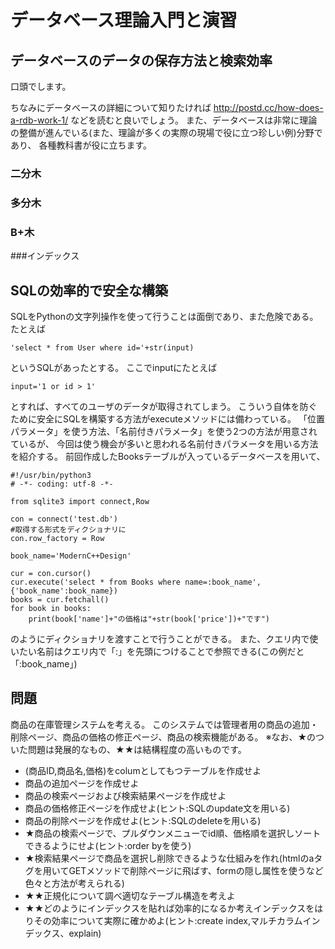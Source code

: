 # データベース理論入門と演習

## データベースのデータの保存方法と検索効率
口頭でします。

ちなみにデータベースの詳細について知りたければ
http://postd.cc/how-does-a-rdb-work-1/
などを読むと良いでしょう。
また、データベースは非常に理論の整備が進んでいる(また、理論が多くの実際の現場で役に立つ珍しい例)分野であり、
各種教科書が役に立ちます。

### 二分木

### 多分木

### B+木

###インデックス

## SQLの効率的で安全な構築
SQLをPythonの文字列操作を使って行うことは面倒であり、また危険である。
たとえば

```
'select * from User where id='+str(input)
```

というSQLがあったとする。
ここでinputにたとえば

```
input='1 or id > 1'
```

とすれば、すべてのユーザのデータが取得されてしまう。
こういう自体を防ぐために安全にSQLを構築する方法がexecuteメソッドには備わっている。
「位置パラメータ」を使う方法、「名前付きパラメータ」を使う2つの方法が用意されているが、
今回は使う機会が多いと思われる名前付きパラメータを用いる方法を紹介する。
前回作成したBooksテーブルが入っているデータベースを用いて、

```
#!/usr/bin/python3
# -*- coding: utf-8 -*-

from sqlite3 import connect,Row

con = connect('test.db')
#取得する形式をディクショナリに
con.row_factory = Row

book_name='ModernC++Design'

cur = con.cursor()
cur.execute('select * from Books where name=:book_name',{'book_name':book_name})
books = cur.fetchall()
for book in books:
    print(book['name']+"の価格は"+str(book['price'])+"です")

```

のようにディクショナリを渡すことで行うことができる。
また、クエリ内で使いたい名前はクエリ内で「:」を先頭につけることで参照できる(この例だと「:book_name」)

## 問題
商品の在庫管理システムを考える。
このシステムでは管理者用の商品の追加・削除ページ、商品の価格の修正ページ、商品の検索機能がある。
※なお、★のついた問題は発展的なもの、★★は結構程度の高いものです。

- (商品ID,商品名,価格)をcolumとしてもつテーブルを作成せよ
- 商品の追加ページを作成せよ
- 商品の検索ページおよび検索結果ページを作成せよ
- 商品の価格修正ページを作成せよ(ヒント:SQLのupdate文を用いる)
- 商品の削除ページを作成せよ(ヒント:SQLのdeleteを用いる)
- ★商品の検索ページで、プルダウンメニューでid順、価格順を選択しソートできるようにせよ(ヒント:order byを使う)
- ★検索結果ページで商品を選択し削除できるような仕組みを作れ(htmlのaタグを用いてGETメソッドで削除ページに飛ばす、formの隠し属性を使うなど色々と方法が考えられる)
- ★★正規化について調べ適切なテーブル構造を考えよ
- ★★どのようにインデックスを貼れば効率的になるか考えインデックスをはりその効率について実際に確かめよ(ヒント:create index,マルチカラムインデックス、explain)

